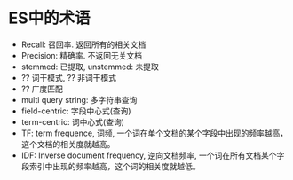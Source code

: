 # ES中的术语
- Recall: 召回率. 返回所有的相关文档
- Precision: 精确率. 不返回无关文档
- stemmed: 已提取, unstemmed: 未提取
- ?? 词干模式, ?? 非词干模式
- ?? 广度匹配
- multi query string: 多字符串查询
- field-centric: 字段中心式(查询)
- term-centric: 词中心式(查询)
- TF: term frequence, 词频, 一个词在单个文档的某个字段中出现的频率越高，这个文档的相关度就越高。 
- IDF: Inverse document frequency, 逆向文档频率, 一个词在所有文档某个字段索引中出现的频率越高，这个词的相关度就越低。 



